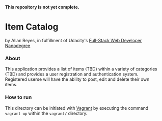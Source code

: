 **This repository is not yet complete.**

# Item Catalog

by Allan Reyes, in fulfillment of Udacity's [Full-Stack Web Developer Nanodegree](https://www.udacity.com/course/nd004)

### About

This application provides a list of items (TBD) within a variety of categories (TBD) and provides a user registration and authentication system.  Registered userse will have the ability to post, edit and delete their own items.

### How to run

This directory can be initiated with [Vagrant](https://www.vagrantup.com/) by executing the command `vagrant up` within the `vagrant/` directory.